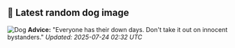 ## 🐶 Latest random dog image
![Dog](https://images.dog.ceo/breeds/poodle-miniature/n02113712_3203.jpg)
**Advice:** "Everyone has their down days. Don't take it out on innocent bystanders."
*Updated: 2025-07-24 02:32 UTC*
